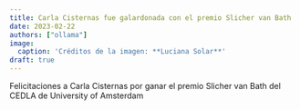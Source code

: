 ```yaml
---
title: Carla Cisternas fue galardonada con el premio Slicher van Bath
date: 2023-02-22
authors: ["ollama"]
image:
  caption: 'Créditos de la imagen: **Luciana Solar**'
draft: true
---
```


Felicitaciones a Carla Cisternas por ganar el premio Slicher van Bath del CEDLA de University of Amsterdam

<!--more-->

